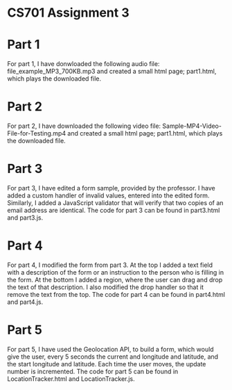 # CS701 Assignment 3

# Part 1

For part 1, I have donwloaded the following audio file: file_example_MP3_700KB.mp3 and created a small html page; part1.html, which plays the downloaded file.

# Part 2

For part 2, I have downloaded the following video file: Sample-MP4-Video-File-for-Testing.mp4 and created a small html page; part1.html, which plays the downloaded file.

# Part 3

For part 3, I have edited a form sample, provided by the professor. I have added a custom handler of invalid values, entered into the edited form. Similarly, I added a JavaScript validator that will verify that two copies of an email address are identical. The code for part 3 can be found in part3.html and part3.js.

# Part 4

For part 4, I modified the form from part 3. At the top I added a text field with a description of the form or an instruction to the person who is filling in the form. At the bottom I added a region, where the user can drag and drop the text of that description.  I also modified the drop handler so that it remove the text from the top. The code for part 4 can be found in part4.html and part4.js.

# Part 5

For part 5, I have used the Geolocation API, to build a form, which would give the user, every 5 seconds the current and  longitude and latitude, and the start longitude and latitude. Each time the user moves, the update number is incremented. The code for part 5 can be found in LocationTracker.html and LocationTracker.js.

